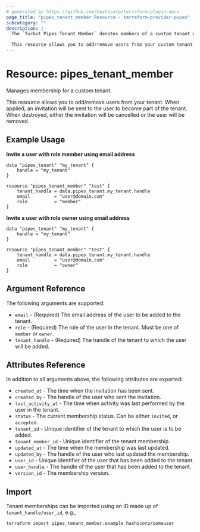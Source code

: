 ```yaml
---
# generated by https://github.com/hashicorp/terraform-plugin-docs
page_title: "pipes_tenant_member Resource - terraform-provider-pipes"
subcategory: ""
description: |-
  The `Turbot Pipes Tenant Member` denotes members of a custom tenant who can collaborate and share orgs, workspaces and connections.

  This resource allows you to add/remove users from your custom tenant. When applied, an invitation will be sent to the user to become part of the tenant. When destroyed, either the invitation will be cancelled or the user will be removed.
---
```


# Resource: pipes_tenant_member

Manages membership for a custom tenant.

This resource allows you to add/remove users from your tenant. When
applied, an invitation will be sent to the user to become part of the
tenant. When destroyed, either the invitation will be cancelled or the
user will be removed.

## Example Usage

**Invite a user with role member using email address**

```hcl
data "pipes_tenant" "my_tenant" {
	handle = "my_tenant"
}

resource "pipes_tenant_member" "test" {
	tenant_handle = data.pipes_tenant.my_tenant.handle
	email         = "user@domain.com"
	role          = "member"
}
```

**Invite a user with role owner using email address**

```hcl
data "pipes_tenant" "my_tenant" {
	handle = "my_tenant"
}

resource "pipes_tenant_member" "test" {
	tenant_handle = data.pipes_tenant.my_tenant.handle
	email         = "user@domain.com"
	role          = "owner"
}
```

## Argument Reference

The following arguments are supported:

- `email` - (Required) The email address of the user to be added to the tenant.
- `role` - (Required) The role of the user in the tenant. Must be one of `member` or `owner`.
- `tenant_handle` - (Required) The handle of the tenant to which the user will be added.

## Attributes Reference

In addition to all arguments above, the following attributes are exported:

- `created_at` - The time when the invitation has been sent.
- `created_by` - The handle of the user who sent the invitation.
- `last_activity_at` - The time when activity was last performed by the user in the tenant.
- `status` - The current membership status. Can be either `invited`, or `accepted`.
- `tenant_id` - Unique identifier of the tenant to which the user is to be added.
- `tenant_member_id` - Unique identifier of the tenant membership.
- `updated_at` - The time when the membership was last updated.
- `updated_by` - The handle of the user who last updated the membership.
- `user_id` - Unique identifier of the user that has been added to the tenant.
- `user_handle` - The handle of the user that has been added to the tenant.
- `version_id` - The membership version.

## Import

Tenant memberships can be imported using an ID made up of `tenant_handle/user_id`, e.g.,

```sh
terraform import pipes_tenant_member.example hashicorp/someuser
```
